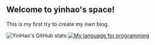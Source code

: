 ## Welcome to yinhao's space!
This is my first try to create my own blog.

![YinHao's GitHub stats](https://github-readme-stats.vercel.app/api?username=yhshishei&theme=dark&show_icons=true)
[![My language for programming](https://github-readme-stats.vercel.app/api/top-langs/?username=yhshishei)](https://github.com/yhshishei/github-readme-stats)
